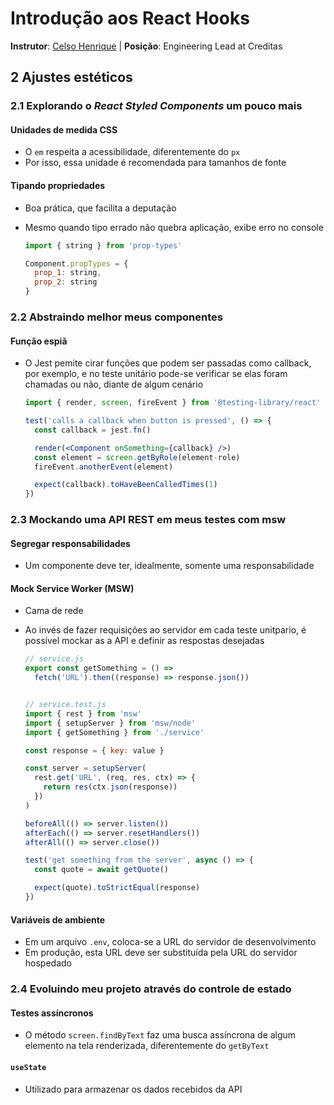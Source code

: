 # Introdução aos React Hooks

**Instrutor**: [Celso Henrique](https://github.com/celso-henrique) | **Posição**: Engineering Lead at Creditas

## 2 Ajustes estéticos

### 2.1 Explorando o *React Styled Components* um pouco mais

#### Unidades de medida CSS

* O `em` respeita a acessibilidade, diferentemente do `px`
* Por isso, essa unidade é recomendada para tamanhos de fonte

#### Tipando propriedades

* Boa prática, que facilita a deputação

* Mesmo quando tipo errado não quebra aplicação, exibe erro no console

  ```js
  import { string } from 'prop-types'
  
  Component.propTypes = {
    prop_1: string,
    prop_2: string
  }
  ```



### 2.2 Abstraindo melhor meus componentes

#### Função espiã

* O Jest pemite cirar funções que podem ser passadas como callback, por exemplo, e no teste unitário pode-se verificar se elas foram chamadas ou não, diante de algum cenário

  ```jsx
  import { render, screen, fireEvent } from '@testing-library/react'
  
  test('calls a callback when button is pressed', () => {
    const callback = jest.fn()
  
    render(<Component onSomething={callback} />)
    const element = screen.getByRole(element-role)
    fireEvent.anotherEvent(element)
  
    expect(callback).toHaveBeenCalledTimes(1)
  })
  ```

  

### 2.3 Mockando uma API REST em meus testes com **msw**

#### Segregar responsabilidades

* Um componente deve ter, idealmente, somente uma responsabilidade

#### Mock Service Worker (MSW)

* Cama de rede

* Ao invés de fazer requisições ao servidor em cada teste unitpario, é possível mockar as a API e definir as respostas desejadas

  ```js
  // service.js
  export const getSomething = () => 
    fetch('URL').then((response) => response.json())
  
  
  // service.test.js
  import { rest } from 'msw'
  import { setupServer } from 'msw/node'
  import { getSomething } from './service'
  
  const response = { key: value }
  
  const server = setupServer(
    rest.get('URL', (req, res, ctx) => {
      return res(ctx.json(response))
    })
  )
  
  beforeAll(() => server.listen())
  afterEach(() => server.resetHandlers())
  afterAll(() => server.close())
  
  test('get something from the server', async () => {
    const quote = await getQuote()
  
    expect(quote).toStrictEqual(response)
  })
  ```

  

#### Variáveis de ambiente

* Em um arquivo `.env`, coloca-se a URL do servidor de desenvolvimento
* Em produção, esta URL deve ser substituída pela URL do servidor hospedado



### 2.4 Evoluindo meu projeto através do controle de estado

#### Testes assíncronos

* O método `screen.findByText` faz uma busca assíncrona de algum elemento na tela renderizada, diferentemente do `getByText`

#### `useState`

* Utilizado para armazenar os dados recebidos da API
